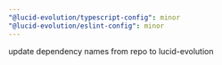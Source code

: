 ```yaml
---
"@lucid-evolution/typescript-config": minor
"@lucid-evolution/eslint-config": minor
---
```


update dependency names from repo to lucid-evolution
